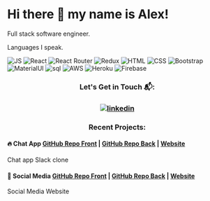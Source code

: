 # Hi there 👋 my name is Alex!

Full stack software engineer.

Languages I speak.

![JS](https://img.shields.io/badge/JavaScript-F7DF1E?style=for-the-badge&logo=javascript&logoColor=black)
![React](https://img.shields.io/badge/React-20232A?style=for-the-badge&logo=react&logoColor=61DAFB)
![React Router](https://img.shields.io/badge/React_Router-CA4245?style=for-the-badge&logo=react-router&logoColor=white)
![Redux](https://img.shields.io/badge/Redux-593D88?style=for-the-badge&logo=redux&logoColor=white)
![HTML](https://img.shields.io/badge/HTML-239120?style=for-the-badge&logo=html5&logoColor=white)
![CSS](https://img.shields.io/badge/CSS-239120?&style=for-the-badge&logo=css3&logoColor=white)
![Bootstrap](https://img.shields.io/badge/Bootstrap-563D7C?style=for-the-badge&logo=bootstrap&logoColor=white)
![MaterialUI](https://img.shields.io/badge/Material--UI-0081CB?style=for-the-badge&logo=material-ui&logoColor=white)
![sql](https://img.shields.io/badge/PostgreSQL-316192?style=for-the-badge&logo=postgresql&logoColor=white)
![AWS](https://img.shields.io/badge/Amazon_AWS-232F3E?style=for-the-badge&logo=amazon-aws&logoColor=white)
![Heroku](https://img.shields.io/badge/Heroku-430098?style=for-the-badge&logo=heroku&logoColor=white)
![Firebase](https://img.shields.io/badge/firebase-ffca28?style=for-the-badge&logo=firebase&logoColor=white)

 <h3 align="center">
  Let's Get in Touch 📬:
  </h3>

  <h3 align="center">
  <a href="https://www.linkedin.com/in/aliaksandr-malko-cpa-mba-9a7aa68a//"><img src="https://img.shields.io/badge/LinkedIn-0077B5?style=for-the-badge&logo=linkedin&logoColor=white" alt="linkedin"></a>
  <a href="https://portfolio-a7511.web.app/"></a>

  </h3>

<h3 align="center">  Recent Projects: </h3>

#### 🔥 Chat App [GitHub Repo Front](https://spack-a6e6b.web.app/) | [GitHub Repo Back](https://spack-a6e6b.web.app/) | [Website](https://spack-a6e6b.web.app/)

Chat app Slack clone

#### 📲 Social Media [GitHub Repo Front](https://powerful-eyrie-37481.herokuapp.com/) | [GitHub Repo Back](https://powerful-eyrie-37481.herokuapp.com/) | [Website](https://powerful-eyrie-37481.herokuapp.com/)

Social Media Website
